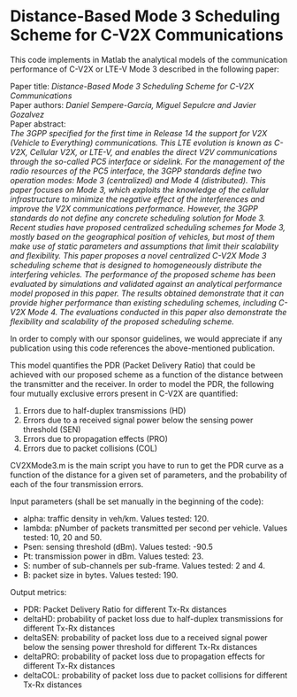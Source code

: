 # Distance-Based Mode 3 Scheduling Scheme for C-V2X Communications
This code implements in Matlab the analytical models of the communication performance of C-V2X or LTE-V Mode 3 described in the following paper:

Paper title: *Distance-Based Mode 3 Scheduling Scheme for C-V2X Communications*  
Paper authors: *Daniel Sempere-García, Miguel Sepulcre and Javier Gozalvez*  
Paper abstract:  
*The 3GPP specified for the first time in Release 14 the support for V2X (Vehicle to Everything) communications. This LTE evolution is known as C-V2X, Cellular V2X, or LTE-V, and enables the direct V2V communications through the so-called PC5 interface or sidelink. For the management of the radio resources of the PC5 interface, the 3GPP standards define two operation modes: Mode 3 (centralized) and Mode 4 (distributed). This paper focuses on Mode 3, which exploits the knowledge of the cellular infrastructure to minimize the negative effect of the interferences and improve the V2X communications performance. However, the 3GPP standards do not define any concrete scheduling solution for Mode 3. Recent studies have proposed centralized scheduling schemes for Mode 3, mostly based on the geographical position of vehicles, but most of them make use of static parameters and assumptions that limit their scalability and flexibility. This paper proposes a novel centralized C-V2X Mode 3 scheduling scheme that is designed to homogeneously distribute the interfering vehicles. The performance of the proposed scheme has been evaluated by simulations and validated against an analytical performance model proposed in this paper. The results obtained demonstrate that it can provide higher performance than existing scheduling schemes, including C-V2X Mode 4. The evaluations conducted in this paper also demonstrate the flexibility and scalability of the proposed scheduling scheme.* 

In order to comply with our sponsor guidelines, we would appreciate if any publication using this code references the above-mentioned publication.

This model quantifies the PDR (Packet Delivery Ratio) that could be achieved with our proposed scheme as a function of the distance between the transmitter and the receiver. In order to model the PDR, the following four mutually exclusive errors present in C-V2X are quantified:  
  1)	Errors due to half-duplex transmissions (HD)  
  2)	Errors due to a received signal power below the sensing power threshold (SEN)  
  3)	Errors due to propagation effects (PRO)  
  4)	Errors due to packet collisions (COL)  
  
CV2XMode3.m is the main script you have to run to get the PDR curve as a function of the distance for a given set of parameters, and the probability of each of the four transmission errors.

Input parameters (shall be set manually in the beginning of the code):  
* alpha: traffic density in veh/km. Values tested: 120.  
* lambda: pNumber of packets transmitted per second per vehicle. Values tested: 10, 20 and 50.  
* Psen: sensing threshold (dBm). Values tested: -90.5  
* Pt: transmission power in dBm. Values tested: 23.  
* S: number of sub-channels per sub-frame. Values tested: 2 and 4.  
* B: packet size in bytes. Values tested: 190.  

Output metrics:
* PDR: Packet Delivery Ratio for different Tx-Rx distances    
* deltaHD: probability of packet loss due to half-duplex transmissions for different Tx-Rx distances  
* deltaSEN: probability of packet loss due to a received signal power below the sensing power threshold for different Tx-Rx distances  
* deltaPRO: probability of packet loss due to propagation effects for different Tx-Rx distances  
* deltaCOL: probability of packet loss due to packet collisions for different Tx-Rx distances  
